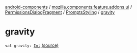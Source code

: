 [android-components](../../../index.md) / [mozilla.components.feature.addons.ui](../../index.md) / [PermissionsDialogFragment](../index.md) / [PromptsStyling](index.md) / [gravity](./gravity.md)

# gravity

`val gravity: `[`Int`](https://kotlinlang.org/api/latest/jvm/stdlib/kotlin/-int/index.html) [(source)](https://github.com/mozilla-mobile/android-components/blob/master/components/feature/addons/src/main/java/mozilla/components/feature/addons/ui/PermissionsDialogFragment.kt#L246)